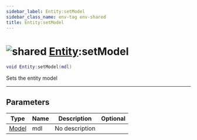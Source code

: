 ```yaml
---
sidebar_label: Entity:setModel
sidebar_class_name: env-tag env-shared
title: Entity:setModel
---
```


# <img src='/img/wiki/shared.png' alt='shared' data-tag='env-tag' /> [Entity](../entity/README.md):setModel

```lua
void Entity:setModel(mdl)
```

Sets the entity model<br/>

-----------------
## Parameters

| Type   | Name | Description | Optional |
| ------ | ---- | ----------- | -------: |
| [Model](../model/README.md) | mdl | No description |   |
